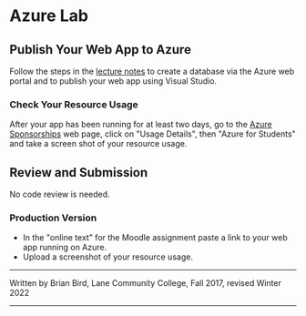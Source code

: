 # Azure Lab

## Publish Your Web App to Azure

Follow the steps in the [lecture notes](http://lcc-cit.github.io/CS296N-CourseMaterials/LectureNotes/CS296N-LN-WK0XDX-PublishingToAzure.html) to create a database via the Azure web portal and to publish your web app using Visual Studio.

### Check Your Resource Usage

After your app has been running for at least two days, go to the [Azure Sponsorships](https://www.microsoftazuresponsorships.com/) web page, click on "Usage Details", then "Azure for Students" and take a screen shot of your resource usage.

## Review and Submission

No code review is needed.

### Production Version

- In the "online text" for the Moodle assignment paste a link to your web app running on Azure.
- Upload a screenshot of your resource usage.



------

Written by Brian Bird, Lane Community College, Fall 2017, revised Winter 2022

------

